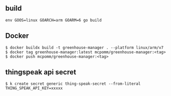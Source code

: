 ## build

`env GOOS=linux GOARCH=arm GOARM=6 go build`

## Docker

`$ docker buildx build -t greenhouse-manager . --platform linux/arm/v7`
`$ docker tag greenhouse-manager:latest mcpomm/greenhouse-manager:<tag>`
`$ docker push mcpomm/greenhouse-manager:<tag>`

## thingspeak api secret

`$ k create secret generic thing-speak-secret --from-literal THING_SPEAK_API_KEY=xxxxx`
